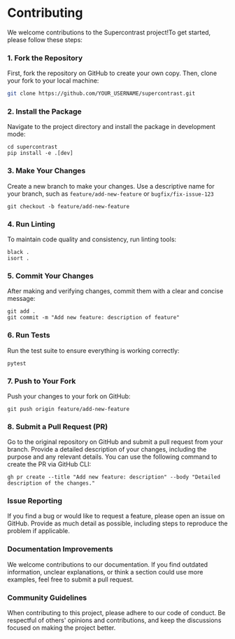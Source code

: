 # Contributing

We welcome contributions to the Supercontrast project!To get started, please follow these steps:

### 1. Fork the Repository

First, fork the repository on GitHub to create your own copy. Then, clone your fork to your local machine:

```bash
git clone https://github.com/YOUR_USERNAME/supercontrast.git
```

### 2. Install the Package
Navigate to the project directory and install the package in development mode:

``` 
cd supercontrast
pip install -e .[dev]
```

### 3. Make Your Changes
Create a new branch to make your changes. Use a descriptive name for your branch, such as `feature/add-new-feature` or `bugfix/fix-issue-123`

```
git checkout -b feature/add-new-feature
```

### 4. Run Linting
To maintain code quality and consistency, run linting tools:

```
black .
isort .
```

### 5. Commit Your Changes
After making and verifying changes, commit them with a clear and concise message:

```
git add .
git commit -m "Add new feature: description of feature"
```

### 6. Run Tests
Run the test suite to ensure everything is working correctly:
```
pytest
```

### 7. Push to Your Fork
Push your changes to your fork on GitHub:
```
git push origin feature/add-new-feature
```

### 8. Submit a Pull Request (PR)
Go to the original repository on GitHub and submit a pull request from your branch. Provide a detailed description of your changes, including the purpose and any relevant details. You can use the following command to create the PR via GitHub CLI:

```
gh pr create --title "Add new feature: description" --body "Detailed description of the changes."
```
### Issue Reporting

If you find a bug or would like to request a feature, please open an issue on GitHub. Provide as much detail as possible, including steps to reproduce the problem if applicable.

### Documentation Improvements

We welcome contributions to our documentation. If you find outdated information, unclear explanations, or think a section could use more examples, feel free to submit a pull request.

### Community Guidelines

When contributing to this project, please adhere to our code of conduct. Be respectful of others' opinions and contributions, and keep the discussions focused on making the project better.
